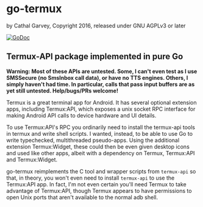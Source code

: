 # go-termux
by Cathal Garvey, Copyright 2016, released under GNU AGPLv3 or later

[![GoDoc][godoc-badge]][godoc]

## Termux-API package implemented in pure Go
**Warning: Most of these APIs are untested. Some, I can't even test as I use SMSSecure (no SmsInbox call data), or have no TTS engines. Others, I simply haven't had time. In particular, calls that pass input buffers are as yet still untested. Help/bugs/PRs welcome!**

Termux is a great terminal app for Android. It has several optional extension
apps, including Termux:API, which exposes a unix socket RPC interface for
making Android API calls to device hardware and UI details.

To use Termux:API's RPC you ordinarily need to install the termux-api tools in
termux and write shell scripts. I wanted, instead, to be able to use Go to write
typechecked, multithreaded pseudo-apps. Using the additional extension Termux:Widget,
these could then be even given desktop icons and used like other apps, albeit
with a dependency on Termux, Termux:API and Termux:Widget.

go-termux reimplements the C tool and wrapper scripts from `termux-api` so that,
in theory, you won't even need to install `termux-api` to use the Termux:API app.
In fact, I'm not even certain you'll need Termux to take advantage of Termux:API,
though Termux appears to have permissions to open Unix ports that aren't available
to the normal adb shell.

[godoc]: https://godoc.org/github.com/cathalgarvey/go-termux "GoDoc"
[godoc-badge]: https://godoc.org/github.com/cathalgarvey/go-termux?status.svg "GoDoc Badge"
